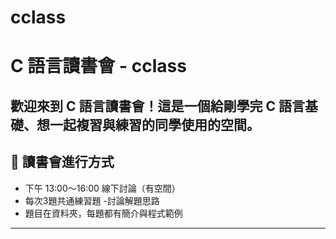 # cclass
# C 語言讀書會 - cclass

歡迎來到 C 語言讀書會！這是一個給剛學完 C 語言基礎、想一起複習與練習的同學使用的空間。
---

## 📅 讀書會進行方式

- 下午 13:00～16:00 線下討論（有空間）
- 每次3題共通練習題
-討論解題思路
- 題目在資料夾，每題都有簡介與程式範例

---



